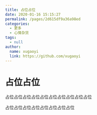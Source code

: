 ```yaml
---
title: 占位占位
date: 2020-01-16 15:15:27
permalink: /pages/2d615df9a36a98ed
categories: 
  - 更多
  - 心情杂货
tags: 
  - null
author: 
  name: xugaoyi
  link: https://github.com/xugaoyi
---
```

# 占位占位
占位占位占位占位占位占位占位占位占位占位

<!-- more -->

占位占位占位占位占位占位占位占位
